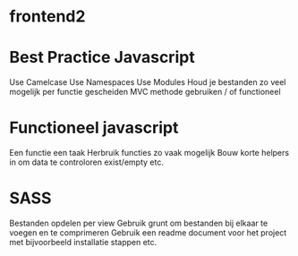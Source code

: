 frontend2
=========

# Best Practice Javascript

Use Camelcase
Use Namespaces
Use Modules
Houd je bestanden zo veel mogelijk per functie gescheiden
MVC methode gebruiken / of functioneel

# Functioneel javascript
Een functie een taak
Herbruik functies zo vaak mogelijk
Bouw korte helpers in om data te controloren exist/empty etc. 


# SASS
Bestanden opdelen per view
Gebruik grunt om bestanden bij elkaar te voegen en te comprimeren
Gebruik een readme document voor het project met bijvoorbeeld installatie stappen etc. 
